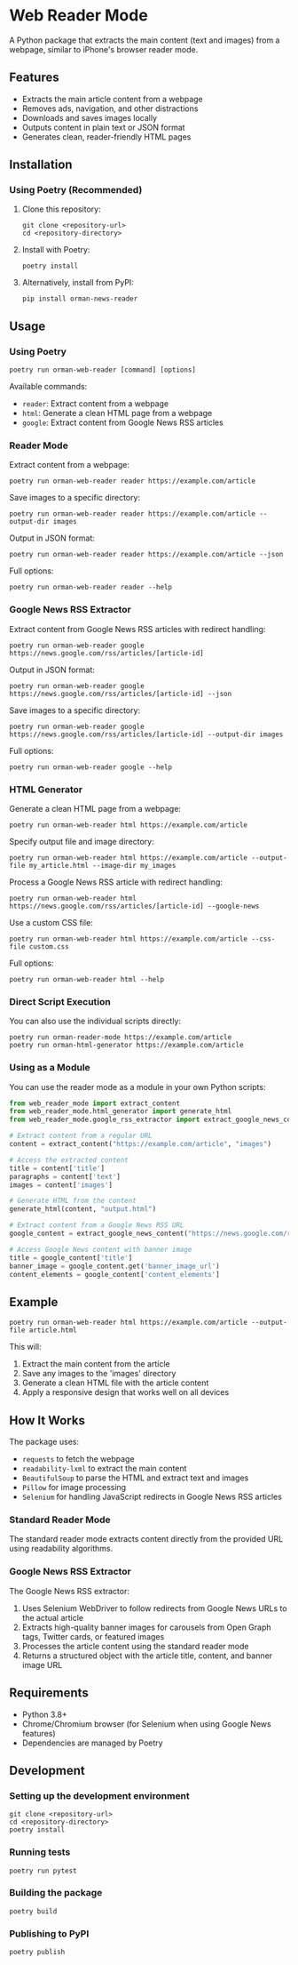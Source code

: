 # Web Reader Mode

A Python package that extracts the main content (text and images) from a webpage, similar to iPhone's browser reader mode.

## Features

- Extracts the main article content from a webpage
- Removes ads, navigation, and other distractions
- Downloads and saves images locally
- Outputs content in plain text or JSON format
- Generates clean, reader-friendly HTML pages

## Installation

### Using Poetry (Recommended)

1. Clone this repository:
   ```
   git clone <repository-url>
   cd <repository-directory>
   ```

2. Install with Poetry:
   ```
   poetry install
   ```

3. Alternatively, install from PyPI:
   ```
   pip install orman-news-reader
   ```

## Usage

### Using Poetry

```
poetry run orman-web-reader [command] [options]
```

Available commands:
- `reader`: Extract content from a webpage
- `html`: Generate a clean HTML page from a webpage
- `google`: Extract content from Google News RSS articles

### Reader Mode

Extract content from a webpage:
```
poetry run orman-web-reader reader https://example.com/article
```

Save images to a specific directory:
```
poetry run orman-web-reader reader https://example.com/article --output-dir images
```

Output in JSON format:
```
poetry run orman-web-reader reader https://example.com/article --json
```

Full options:
```
poetry run orman-web-reader reader --help
```

### Google News RSS Extractor

Extract content from Google News RSS articles with redirect handling:
```
poetry run orman-web-reader google https://news.google.com/rss/articles/[article-id]
```

Output in JSON format:
```
poetry run orman-web-reader google https://news.google.com/rss/articles/[article-id] --json
```

Save images to a specific directory:
```
poetry run orman-web-reader google https://news.google.com/rss/articles/[article-id] --output-dir images
```

Full options:
```
poetry run orman-web-reader google --help
```

### HTML Generator

Generate a clean HTML page from a webpage:
```
poetry run orman-web-reader html https://example.com/article
```

Specify output file and image directory:
```
poetry run orman-web-reader html https://example.com/article --output-file my_article.html --image-dir my_images
```

Process a Google News RSS article with redirect handling:
```
poetry run orman-web-reader html https://news.google.com/rss/articles/[article-id] --google-news
```

Use a custom CSS file:
```
poetry run orman-web-reader html https://example.com/article --css-file custom.css
```

Full options:
```
poetry run orman-web-reader html --help
```

### Direct Script Execution

You can also use the individual scripts directly:

```
poetry run orman-reader-mode https://example.com/article
poetry run orman-html-generator https://example.com/article
```

### Using as a Module

You can use the reader mode as a module in your own Python scripts:

```python
from web_reader_mode import extract_content
from web_reader_mode.html_generator import generate_html
from web_reader_mode.google_rss_extractor import extract_google_news_content

# Extract content from a regular URL
content = extract_content("https://example.com/article", "images")

# Access the extracted content
title = content['title']
paragraphs = content['text']
images = content['images']

# Generate HTML from the content
generate_html(content, "output.html")

# Extract content from a Google News RSS URL
google_content = extract_google_news_content("https://news.google.com/rss/articles/[article-id]", "images")

# Access Google News content with banner image
title = google_content['title']
banner_image = google_content.get('banner_image_url')
content_elements = google_content['content_elements']
```

## Example

```
poetry run orman-web-reader html https://example.com/article --output-file article.html
```

This will:
1. Extract the main content from the article
2. Save any images to the 'images' directory
3. Generate a clean HTML file with the article content
4. Apply a responsive design that works well on all devices

## How It Works

The package uses:
- `requests` to fetch the webpage
- `readability-lxml` to extract the main content
- `BeautifulSoup` to parse the HTML and extract text and images
- `Pillow` for image processing
- `Selenium` for handling JavaScript redirects in Google News RSS articles

### Standard Reader Mode
The standard reader mode extracts content directly from the provided URL using readability algorithms.

### Google News RSS Extractor
The Google News RSS extractor:
1. Uses Selenium WebDriver to follow redirects from Google News URLs to the actual article
2. Extracts high-quality banner images for carousels from Open Graph tags, Twitter cards, or featured images
3. Processes the article content using the standard reader mode
4. Returns a structured object with the article title, content, and banner image URL

## Requirements

- Python 3.8+
- Chrome/Chromium browser (for Selenium when using Google News features)
- Dependencies are managed by Poetry

## Development

### Setting up the development environment

```
git clone <repository-url>
cd <repository-directory>
poetry install
```

### Running tests

```
poetry run pytest
```

### Building the package

```
poetry build
```

### Publishing to PyPI

```
poetry publish
```
